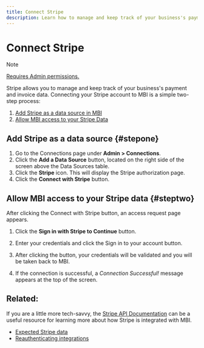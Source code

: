 ```yaml
---
title: Connect Stripe
description: Learn how to manage and keep track of your business's payment and invoice data.
---
```

# Connect Stripe

>[!NOTE]
>
>[Requires Admin permissions.](../../../administrator/user-management/user-management.md)

Stripe allows you to manage and keep track of your business's payment and invoice data. Connecting your Stripe account to MBI is a simple two-step process:

1. [Add Stripe as a data source in MBI](../#stepone)
1. [Allow MBI access to your Stripe Data](../#steptwo)

## Add Stripe as a data source {#stepone}

1. Go to the Connections page under **Admin > Connections**.
1. Click the **Add a Data Source** button, located on the right side of the screen above the Data Sources table.
1. Click the **Stripe** icon. This will display the Stripe authorization page.
1. Click the **Connect with Stripe** button.

## Allow MBI access to your Stripe data {#steptwo}

After clicking the Connect with Stripe button, an access request page appears.

1. Click the **Sign in with Stripe to Continue** button.

1. Enter your credentials and click the Sign in to your account button.

1. After clicking the button, your credentials will be validated and you will be taken back to MBI.

1. If the connection is successful, a *Connection Successful!* message appears at the top of the screen.

## Related:

If you are a little more tech-savvy, the [Stripe API Documentation](https://stripe.com/docs/api) can be a useful resource for learning more about how Stripe is integrated with MBI.

* [Expected Stripe data](../integrations/stripe-data.md)
* [Reauthenticating integrations](https://support.magento.com/hc/en-us/articles/360016733151)

